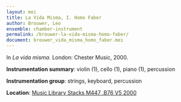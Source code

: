 ```yaml
---
layout: mei
title: La Vida Misma, I. Homo Faber
author: Brouwer, Leo
ensemble: chamber-instrument 
permalink: /brouwer-la-vida-misma-homo-faber/
document: brouwer_vida_misma_homo_faber.mei
---
```


In *La vida misma.* London: Chester Music, 2000.

**Instrumentation summary**: violin (1), cello (1), piano (1), percussion 

**Instrumentation group**: strings, keyboard, percussion

**Location**: <a href="https://tufts-primo.hosted.exlibrisgroup.com/primo-explore/fulldisplay?docid=01TUN_ALMA21109509410003851&context=L&vid=01TUN&lang=en_US&search_scope=EVERYTHING&adaptor=Local%20Search%20Engine&isFrbr=true&tab=everything&query=any,contains,leo%20brouwer%20la%20vida%20misma&offset=0" target="_blank">Music Library Stacks M447 .B76 V5 2000</a>
